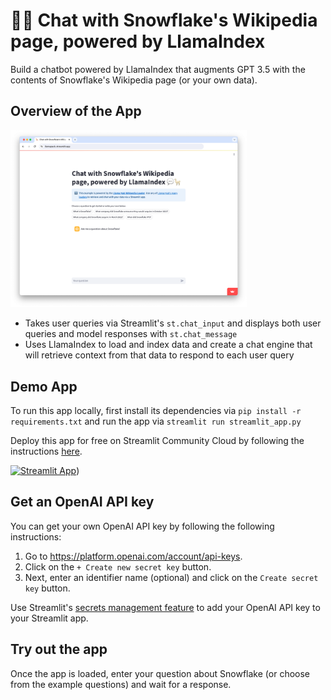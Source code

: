 # 💬🦙 Chat with Snowflake's Wikipedia page, powered by LlamaIndex

Build a chatbot powered by LlamaIndex that augments GPT 3.5 with the contents of Snowflake's Wikipedia page (or your own data).

## Overview of the App

<img src="app.png" width="75%">

- Takes user queries via Streamlit's `st.chat_input` and displays both user queries and model responses with `st.chat_message`
- Uses LlamaIndex to load and index data and create a chat engine that will retrieve context from that data to respond to each user query

## Demo App

To run this app locally, first install its dependencies via `pip install -r requirements.txt` and run the app via `streamlit run streamlit_app.py`

Deploy this app for free on Streamlit Community Cloud by following the instructions [here](https://docs.streamlit.io/streamlit-community-cloud/deploy-your-app).

[![Streamlit App](https://static.streamlit.io/badges/streamlit_badge_black_white.svg)](https://llamapack.streamlit.app/))

## Get an OpenAI API key

You can get your own OpenAI API key by following the following instructions:
1. Go to https://platform.openai.com/account/api-keys.
2. Click on the `+ Create new secret key` button.
3. Next, enter an identifier name (optional) and click on the `Create secret key` button.
   
Use Streamlit's [secrets management feature](https://docs.streamlit.io/streamlit-community-cloud/deploy-your-app/secrets-management) to add your OpenAI API key to your Streamlit app.

## Try out the app

Once the app is loaded, enter your question about Snowflake (or choose from the example questions) and wait for a response.
